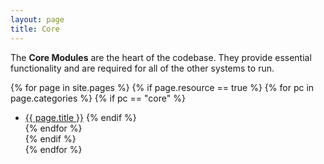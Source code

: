 ```yaml
---
layout: page
title: Core
---
```


The **Core Modules** are the heart of the codebase.  They provide essential functionality and are required for all of the other systems to run.

  {% for page in site.pages %}
  {% if page.resource == true %}
  {% for pc in page.categories %}
  {% if pc == "core" %}
  * <a href="{{ page.url }}">{{ page.title }}</a>
  {% endif %}   
  {% endfor %}  
  {% endif %}  
  {% endfor %} 
